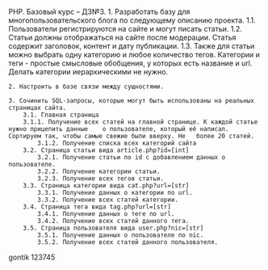PHP. Базовый курс – ДЗ№3.
	1. Разработать базу для многопользовательского блога по следующему описанию проекта.
		1.1. Пользователи регистрируются на сайте и могут писать статьи.
		1.2. Статьи должны отображаться на сайте после модерации. Статья содержит заголовок, контент и дату публикации.
		1.3. Также для статьи можно выбрать одну категорию и любое количество тегов. Категории и теги - простые смысловые обобщения, у которых есть название и url. Делать категории иерархическими не нужно.
	
	2. Настроить в базе связи между сущностями.
	
	3. Сочинить SQL-запросы, которые могут быть использованы на реальных страницах сайта.
		3.1. Главная страница
		3.1.1. Получение всех статей на главной странице. К каждой статье нужно прицепить данные 	о пользователе, который её написал. Сортируем так, чтобы самые свежие были вверху. Не 	более 20 статей.
			3.1.2. Получение списка всех категорий сайта
		3.2. Страница статьи вида article.php?id=[int]
			3.2.1. Получение статьи по id с добавлением данных о пользователе.
			3.2.2. Получение категории статьи.
			3.2.3. Получение всех тегов статьи.
		3.3. Страница категории вида cat.php?url=[str]
			3.3.1. Получение данных о категории по url.
			3.3.2. Получение всех статей категории.
		3.4. Страница тега вида tag.php?url=[str]
			3.4.1. Получение данных о теге по url.
			3.4.2. Получение всех статей данного тега.
		3.5. Страница пользователя вида user.php?nic=[str]
			3.5.1. Получение данных о пользователе по nic.
			3.5.2. Получение всех статей данного пользователя.



gontik
123745

